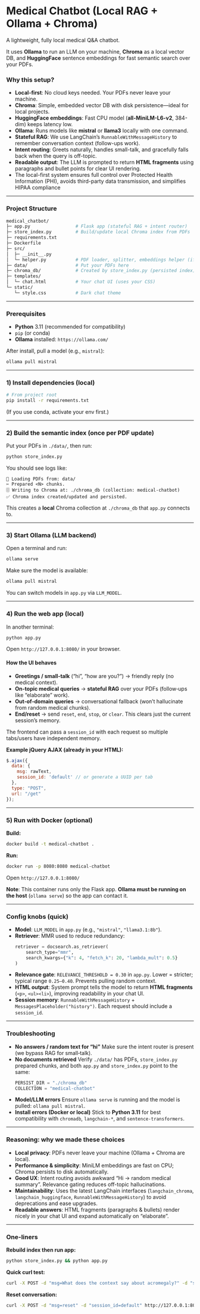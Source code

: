 # Medical Chatbot (Local RAG + Ollama + Chroma)

A lightweight, fully local medical Q\&A chatbot.

It uses **Ollama** to run an LLM on your machine, **Chroma** as a local vector DB, and **HuggingFace** sentence embeddings for fast semantic search over your PDFs.

### Why this setup?

  * **Local-first**: No cloud keys needed. Your PDFs never leave your machine.
  * **Chroma**: Simple, embedded vector DB with disk persistence—ideal for local projects.
  * **HuggingFace embeddings**: Fast CPU model (**all-MiniLM-L6-v2**, 384-dim) keeps latency low.
  * **Ollama**: Runs models like **mistral** or **llama3** locally with one command.
  * **Stateful RAG**: We use LangChain’s `RunnableWithMessageHistory` to remember conversation context (follow-ups work).
  * **Intent routing**: Greets naturally, handles small-talk, and gracefully falls back when the query is off-topic.
  * **Readable output**: The LLM is prompted to return **HTML fragments** using paragraphs and bullet points for clear UI rendering.
  * The local-first system ensures full control over Protected Health Information (PHI), avoids third-party data transmission, and simplifies HIPAA compliance

-----

### Project Structure

```bash
medical_chatbot/
├─ app.py                 # Flask app (stateful RAG + intent router)
├─ store_index.py         # Build/update local Chroma index from PDFs
├─ requirements.txt
├─ Dockerfile
├─ src/
│  ├─ __init__.py
│  └─ helper.py           # PDF loader, splitter, embeddings helper (if used)
├─ data/                  # Put your PDFs here
├─ chroma_db/             # Created by store_index.py (persisted index)
├─ templates/
│  └─ chat.html           # Your chat UI (uses your CSS)
└─ static/
   └─ style.css           # Dark chat theme
```

-----

### Prerequisites

  * **Python** 3.11 (recommended for compatibility)
  * `pip` (or conda)
  * **Ollama** installed: `https://ollama.com/`

After install, pull a model (e.g., `mistral`):

```bash
ollama pull mistral
```

-----

### 1\) Install dependencies (local)

```bash
# From project root
pip install -r requirements.txt
```

(If you use conda, activate your env first.)

-----

### 2\) Build the semantic index (once per PDF update)

Put your PDFs in `./data/`, then run:

```bash
python store_index.py
```

You should see logs like:

```
📁 Loading PDFs from: data/
✂️ Prepared <N> chunks.
🗄️ Writing to Chroma at: ./chroma_db (collection: medical-chatbot)
✅ Chroma index created/updated and persisted.
```

This creates a **local** Chroma collection at `./chroma_db` that `app.py` connects to.

-----

### 3\) Start Ollama (LLM backend)

Open a terminal and run:

```bash
ollama serve
```

Make sure the model is available:

```bash
ollama pull mistral
```

You can switch models in `app.py` via `LLM_MODEL`.

-----

### 4\) Run the web app (local)

In another terminal:

```bash
python app.py
```

Open `http://127.0.0.1:8080/` in your browser.

#### How the UI behaves

  * **Greetings / small‑talk** (“hi”, “how are you?”) → friendly reply (no medical context).
  * **On-topic medical queries** → **stateful RAG** over your PDFs (follow‑ups like “elaborate” work).
  * **Out‑of‑domain queries** → conversational fallback (won’t hallucinate from random medical chunks).
  * **End/reset** → send `reset`, `end`, `stop`, or `clear`. This clears just the current session’s memory.

The frontend can pass a `session_id` with each request so multiple tabs/users have independent memory.

**Example jQuery AJAX (already in your HTML):**

```javascript
$.ajax({
  data: {
    msg: rawText,
    session_id: 'default' // or generate a UUID per tab
  },
  type: "POST",
  url: "/get"
});
```

-----

### 5\) Run with Docker (optional)

**Build:**

```bash
docker build -t medical-chatbot .
```

**Run:**

```bash
docker run -p 8080:8080 medical-chatbot
```

Open `http://127.0.0.1:8080/`

**Note**: This container runs only the Flask app. **Ollama must be running on the host** (`ollama serve`) so the app can contact it.

-----

### Config knobs (quick)

  * **Model**: `LLM_MODEL` in `app.py` (e.g., `"mistral"`, `"llama3.1:8b"`).
  * **Retriever**: MMR used to reduce redundancy:
    ```python
    retriever = docsearch.as_retriever(
        search_type="mmr",
        search_kwargs={"k": 4, "fetch_k": 20, "lambda_mult": 0.5}
    )
    ```
  * **Relevance gate**: `RELEVANCE_THRESHOLD = 0.30` in `app.py`. Lower = stricter; typical range `0.25–0.40`. Prevents pulling random context.
  * **HTML output**: System prompt tells the model to return **HTML fragments** (`<p>`, `<ul><li>`), improving readability in your chat UI.
  * **Session memory**: `RunnableWithMessageHistory` + `MessagesPlaceholder("history")`. Each request should include a `session_id`.

-----

### Troubleshooting

  * **No answers / random text for “hi”**
    Make sure the intent router is present (we bypass RAG for small‑talk).
  * **No documents retrieved**
    Verify `./data/` has PDFs, `store_index.py` prepared chunks, and both `app.py` and `store_index.py` point to the same:
    ```python
    PERSIST_DIR = "./chroma_db"
    COLLECTION = "medical-chatbot"
    ```
  * **Model/LLM errors**
    Ensure `ollama serve` is running and the model is pulled: `ollama pull mistral`.
  * **Install errors (Docker or local)**
    Stick to **Python 3.11** for best compatibility with `chromadb`, `langchain-*`, and `sentence-transformers`.

-----

### Reasoning: why we made these choices

  * **Local privacy**: PDFs never leave your machine (Ollama + Chroma are local).
  * **Performance & simplicity**: MiniLM embeddings are fast on CPU; Chroma persists to disk automatically.
  * **Good UX**: Intent routing avoids awkward “Hi → random medical summary”. Relevance gating reduces off-topic hallucinations.
  * **Maintainability**: Uses the latest LangChain interfaces (`langchain_chroma`, `langchain_huggingface`, `RunnableWithMessageHistory`) to avoid deprecations and ease upgrades.
  * **Readable answers**: HTML fragments (paragraphs & bullets) render nicely in your chat UI and expand automatically on “elaborate”.

-----

### One-liners

**Rebuild index then run app:**

```bash
python store_index.py && python app.py
```

**Quick curl test:**

```bash
curl -X POST -d "msg=What does the context say about acromegaly?" -d "session_id=default" http://127.0.0.1:8080/get
```

**Reset conversation:**

```bash
curl -X POST -d "msg=reset" -d "session_id=default" http://127.0.0.1:8080/get
```
